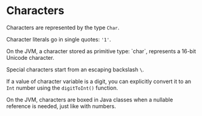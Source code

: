 # Characters

Characters are represented by the type `Char`. 

Character literals go in single quotes: `'1'`.

<note>
On the JVM, a character stored as primitive type: `char`, represents a 16-bit Unicode character.
</note>

Special characters start from an escaping backslash `\`.

If a value of character variable is a digit, you can explicitly convert it to an `Int` number using the `digitToInt()` function.

<note>
On the JVM, characters are boxed in Java classes when a nullable reference is needed, just like with numbers.
</note>